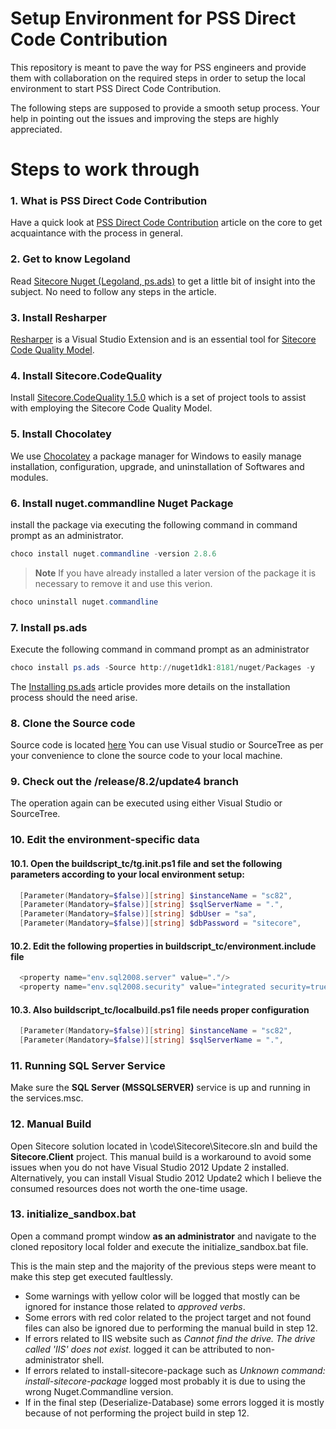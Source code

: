 # Setup Environment for PSS Direct Code Contribution
This repository is meant to pave the way for PSS engineers and provide them with collaboration on the required steps in order to setup the local environment to start PSS Direct Code Contribution.

The following steps are supposed to provide a smooth setup process. Your help in pointing out the issues and improving the steps are highly appreciated.

# Steps to work through 
### 1. What is PSS Direct Code Contribution
Have a quick look at [PSS Direct Code Contribution](http://thecore.dk.sitecore.net/Enablement/PSS/PSS-PD-Collaboration/PSS-Direct-Code-Contribution.aspx) article on the core to get acquaintance with the process in general.

### 2. Get to know Legoland
Read [Sitecore Nuget (Legoland, ps.ads)](http://thecore.dk.sitecore.net/Building-our-products/How%20we%20develop%20our%20products/Development%20guides/Sitecore%20Nuget%20(Legoland,%20ps,-d-,ads).aspx) 
to get a little bit of insight into the subject. No need to follow any steps in the article.

### 3. Install Resharper
[Resharper](https://www.jetbrains.com/resharper/) is a Visual Studio Extension and is an essential tool for [Sitecore Code Quality Model](http://thecore.dk.sitecore.net/Building-our-products/How%20we%20develop%20our%20products/Development%20guides/Code%20style%20and%20configuration.aspx).

### 4. Install Sitecore.CodeQuality
Install [Sitecore.CodeQuality 1.5.0](http://nuget1dk1:8181/feeds/tools/Sitecore.CodeQuality/1.5.0) which is a set of project tools to assist with employing the Sitecore Code Quality Model.

### 5. Install Chocolatey
We use [Chocolatey](https://chocolatey.org/) a package manager for Windows to easily manage installation, configuration, upgrade, and uninstallation of Softwares and modules.

### 6. Install nuget.commandline Nuget Package 
install the package via executing the following command in command prompt as an administrator.
```ps1
choco install nuget.commandline -version 2.8.6
```
> **Note** If you have already installed a later version of the package it is necessary to remove it and use this verion.
```ps1
choco uninstall nuget.commandline
```    
### 7. Install ps.ads
Execute the following command in command prompt as an administrator
```ps1
choco install ps.ads -Source http://nuget1dk1:8181/nuget/Packages -y
```
The [Installing ps.ads](https://sitecore1.sharepoint.com/sites/DevOps/_layouts/15/WopiFrame.aspx?sourcedoc={2b6af397-1218-4118-b152-8051ee2083db}&action=view&wd=target%28%2F%2FKnowledge%20base.one%7C5fe94501-41a6-4d1f-b475-9c2c8c7381e0%2FInstalling%20ps.ads%7Ca16ea03f-4aa4-42a0-8046-cfd2105c8174%2F%29) article provides more details on the installation process should the need arise.

### 8. Clone the Source code 
Source code is located [here](http://tfs4dk1/tfs/pd-products-01/Products/_git/Foundation.Content) 
You can use Visual studio or SourceTree as per your convenience to clone the source code to your local machine.

### 9. Check out the /release/8.2/update4 branch
The operation again can be executed using either Visual Studio or SourceTree.

### 10. Edit the environment-specific data
#### 10.1. Open the buildscript_tc/tg.init.ps1 file and set the following parameters according to your local environment setup:
```ps1
  [Parameter(Mandatory=$false)][string] $instanceName = "sc82",
  [Parameter(Mandatory=$false)][string] $sqlServerName = ".",
  [Parameter(Mandatory=$false)][string] $dbUser = "sa",
  [Parameter(Mandatory=$false)][string] $dbPassword = "sitecore",
```
#### 10.2. Edit the following properties in buildscript_tc/environment.include file 
```ps1
  <property name="env.sql2008.server" value="."/>
  <property name="env.sql2008.security" value="integrated security=true"/>
```
#### 10.3. Also buildscript_tc/localbuild.ps1 file needs proper configuration
```ps1
  [Parameter(Mandatory=$false)][string] $instanceName = "sc82",
  [Parameter(Mandatory=$false)][string] $sqlServerName = ".",
```
### 11. Running SQL Server Service

   Make sure the **SQL Server (MSSQLSERVER)** service is up and running in the services.msc.

### 12. Manual Build 
Open Sitecore solution located in \code\Sitecore\Sitecore.sln and build the **Sitecore.Client** project.
This manual build is a workaround to avoid some issues when you do not have Visual Studio 2012 Update 2 installed.  
Alternatively, you can install Visual Studio 2012 Update2 which I believe the consumed resources does not worth the one-time usage.

### 13. initialize_sandbox.bat
Open a command prompt window **as an administrator** and navigate to the cloned repository local folder and execute the initialize_sandbox.bat file.

This is the main step and the majority of the previous steps were meant to make this step get executed faultlessly.
- Some warnings with yellow color will be logged that mostly can be ignored for instance those related to _approved verbs_.  
- Some errors with red color related to the project target and not found files can also be ignored due to performing the manual build in step 12. 
- If errors related to IIS website such as _Cannot find the drive. The drive called 'IIS' does not exist._ logged it can be attributed to non-administrator shell.
- If errors related to install-sitecore-package such as _Unknown command: install-sitecore-package_ logged most probably it is due to using the wrong Nuget.Commandline version.
- If in the final step (Deserialize-Database) some errors logged it is mostly because of not performing the project build in step 12. 
